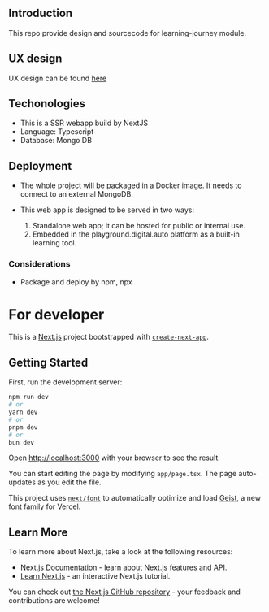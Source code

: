 
## Introduction

This repo provide design and sourcecode for learning-journey module.

## UX design
UX design can be found [here](https://www.figma.com/proto/txyROkbkONSYR34O68JvQk/Playground-Learning?page-id=560%3A18067&node-id=560-18279&viewport=-1774%2C271%2C0.19&t=EBj90R0DJnst632I-1&scaling=min-zoom&content-scaling=fixed&starting-point-node-id=560%3A18279&show-proto-sidebar=1&hide-ui=1)

## Techonologies

- This is a SSR webapp build by NextJS
- Language: Typescript
- Database: Mongo DB

## Deployment

- The whole project will be packaged in a Docker image. It needs to connect to an external MongoDB.
- This web app is designed to be served in two ways:

  1. Standalone web app; it can be hosted for public or internal use.
  2. Embedded in the playground.digital.auto platform as a built-in learning tool.

### Considerations 
- Package and deploy by npm, npx

# For developer

This is a [Next.js](https://nextjs.org) project bootstrapped with [`create-next-app`](https://nextjs.org/docs/app/api-reference/cli/create-next-app).

## Getting Started

First, run the development server:

```bash
npm run dev
# or
yarn dev
# or
pnpm dev
# or
bun dev
```

Open [http://localhost:3000](http://localhost:3000) with your browser to see the result.

You can start editing the page by modifying `app/page.tsx`. The page auto-updates as you edit the file.

This project uses [`next/font`](https://nextjs.org/docs/app/building-your-application/optimizing/fonts) to automatically optimize and load [Geist](https://vercel.com/font), a new font family for Vercel.

## Learn More

To learn more about Next.js, take a look at the following resources:

- [Next.js Documentation](https://nextjs.org/docs) - learn about Next.js features and API.
- [Learn Next.js](https://nextjs.org/learn) - an interactive Next.js tutorial.

You can check out [the Next.js GitHub repository](https://github.com/vercel/next.js) - your feedback and contributions are welcome!

